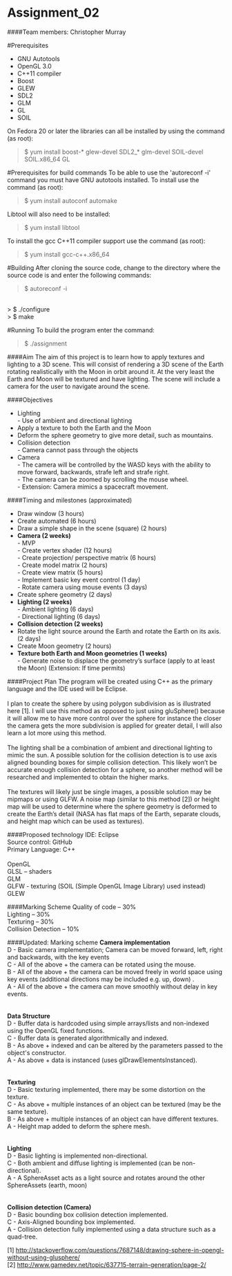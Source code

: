 # Assignment_02
####Team members: Christopher Murray

#Prerequisites

- GNU Autotools
- OpenGL 3.0
- C++11 compiler
- Boost
- GLEW
- SDL2
- GLM
- GL
- SOIL

On Fedora 20 or later the libraries can all be installed by using the command (as root):

> $ yum install boost-* glew-devel SDL2_* glm-devel SOIL-devel SOIL.x86_64 GL

#Prerequisites for build commands
To be able to use the 'autoreconf -i' command you must have GNU autotools installed.
To install use the command (as root):

> $ yum install autoconf automake

Libtool will also need to be installed:

> $ yum install libtool

To install the gcc C++11 compiler support use the command (as root):

> $ yum install gcc-c++.x86_64

#Building
After cloning the source code, change to the directory where the source code is and enter the following commands:

> $ autoreconf -i
<br />
> $ ./configure
<br />
> $ make

#Running
To build the program enter the command:

> $ ./assignment


####Aim
The aim of this project is to learn how to apply textures and lighting to a 3D scene. This will consist of rendering a 
3D scene of the Earth rotating realistically with the Moon in orbit around it. At the very least the Earth and Moon will 
be textured and have lighting. The scene will include a camera for the user to navigate around the scene.

####Objectives

- Lighting
  <br /> - Use of ambient and directional lighting
- Apply a texture to both the Earth and the Moon
- Deform the sphere geometry to give more detail, such as mountains.
- Collision detection
  <br /> - Camera cannot pass through the objects
- Camera
  <br />- The camera will be controlled by the WASD keys with the ability to move forward, backwards, strafe left and strafe 
					right.
  <br />- The camera can be zoomed by scrolling the mouse wheel.
  <br />- Extension: Camera mimics a spacecraft movement.

####Timing and milestones (approximated)

-	Draw window (3 hours)
-	Create automated (6 hours)
-	Draw a simple shape in the scene (square) (2 hours)
-	**Camera (2 weeks)**
  <br /> - MVP
  	<br /> - Create vertex shader (12  hours)
  	<br /> - Create projection/ perspective matrix (6 hours)
  	<br /> - Create model matrix (2 hours)
  	<br /> - Create view matrix (5 hours)
	<br /> - Implement basic key event control (1 day)
	<br /> - Rotate camera using mouse events (3 days)
- Create sphere geometry (2 days)
-	**Lighting (2 weeks)**
	<br /> - Ambient lighting (6 days)
	<br /> - Directional lighting (6 days)
-	**Collision detection (2 weeks)**
-	Rotate the light source around the Earth and rotate the Earth on its axis. (2 days)
-	Create Moon geometry (2 hours)
-	**Texture both Earth and Moon geometries (1 weeks)**
	<br /> - Generate noise to displace the geometry’s surface (apply to at least the Moon) (Extension: If time permits)

####Project Plan
The program will be created using C++ as the primary language and the IDE used will be Eclipse.
<br />
<br />
I plan to create the sphere by using polygon subdivision as is illustrated here [1]. I will use this method as opposed to just
using gluSphere() because it will allow me to have more control over the sphere for instance the closer the camera gets the
more subdivision is applied for greater detail, I will also learn a lot more using this method. 
<br />
<br />
The lighting shall be a combination of ambient and directional lighting to mimic the sun. A possible solution for the 
collision detection is to use axis aligned bounding boxes for simple collision detection. This likely won’t be accurate enough 
collision detection for a sphere, so another method will be researched and implemented to obtain the higher marks.
<br />
<br />
The textures will likely just be single images, a possible solution may be mipmaps or using GLFW. A noise map (similar to this
method [2]) or height map will be used to determine where the sphere geometry is deformed to create the Earth’s detail (NASA 
has flat maps of the Earth, separate clouds, and height map which can be used as textures). 

####Proposed technology
IDE: Eclipse
<br />Source control: GitHub
<br />Primary Language: C++
<br />
<br />OpenGL 
<br />GLSL – shaders
<br />GLM
<br />GLFW - texturing (SOIL (Simple OpenGL Image Library) used instead)
<br />GLEW

####Marking Scheme
Quality of code – 30%
<br />Lighting – 30%
<br />Texturing – 30%
<br />Collision Detection – 10%

####Updated: Marking scheme
**Camera implementation**
<br />D - Basic camera implementation; Camera can be moved forward, left, right and backwards, with the key events 
<br />C - All of the above + the camera can be rotated using the mouse.
<br />B - All of the above + the camera can be moved freely in world space using key events (additional directions may be included e.g. up, down) .
<br />A - All of the above + the camera can move smoothly without delay in key events.
<br />
<br />
<br />**Data Structure**
<br />D - Buffer data is hardcoded using simple arrays/lists and non-indexed using the OpenGL fixed functions.
<br />C - Buffer data is generated algorithmically and indexed.
<br />B - As above + indexed and can be altered by the parameters passed to the object's constructor.
<br />A - As above + data is instanced (uses glDrawElementsInstanced).
<br />
<br />
<br />**Texturing**
<br />D - Basic texturing implemented, there may be some distortion on the texture.
<br />C - As above + multiple instances of an object can be textured (may be the same texture).
<br />B - As above + multiple instances of an object can have different textures.
<br />A - Height map added to deform the sphere mesh.
<br />
<br />
<br />**Lighting**
<br />D - Basic lighting is implemented non-directional.
<br />C - Both ambient and diffuse lighting is implemented (can be non-directional).
<br />A - A SphereAsset acts as a light source and rotates around the other SphereAssets (earth, moon)
<br />
<br />
<br />**Collision detection (Camera)**
<br />D - Basic bounding box collision detection implemented.
<br />C - Axis-Aligned bounding box implemented.
<br />A - Collision detection fully implemented using a data structure such as a quad-tree.


[1] http://stackoverflow.com/questions/7687148/drawing-sphere-in-opengl-without-using-glusphere/ <br />
[2] http://www.gamedev.net/topic/637715-terrain-generation/page-2/
